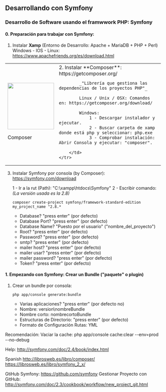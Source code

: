## Desarrollando con Symfony
### Desarrollo de Software usando el framwwork PHP: Symfony

#### 0. Preparación para trabajar con Symfony:

1. Instalar **Xamp** (Entorno de Desarrollo: Apache + MariaDB + PHP + Perl)
	Windows - IOS - Linux: https://www.apachefriends.org/es/download.html
<table>
	<tr>
		<td>
			<div
				<a href="https://getcomposer.org/" target="_blank">
					<img src="https://getcomposer.org/img/logo-composer-transparent2.png" width="150">
					<br><p>Composer</p>
				</a>
			</div>
		</td>
		<td>
			2. Instalar **Composer**: https://getcomposer.org/

			_"Librería que gestiona las dependencias de los proyectos PHP"_

			Linux / Unix / OSX: Comandos en: https://getcomposer.org/download/

			Windows:
			    1 - Descargar instalador y ejecutar.
			    2 - Buscar carpeta de xamp donde está php y seleccionar: php.exe
			    3 - Comprobar instalación: Abrir Consola y ejecutar: "composer".

		</td>
	</tr>
</table>

3. Instalar Symfony por consola (by Composer): https://symfony.com/download

    1 - Ir a la rut (Path): "C:\xampp\htdocs\Symfony"
    2 - Escribir comando: _(La versión usada es la 2.8)_

	~~~
	composer create-project symfony/framework-standard-edition my_project_name "2.8.*
	~~~
    + Database? "press enter" (por defecto)
	+ Database Port? "press enter" (por defecto)
	+ Database Name? "Puesto por el usuario" ("nombre_del_proyecto")
	+ Root? "press enter" (por defecto)
	+ Password? "press enter" (por defecto)
	+ smtp? "press enter" (por defecto)
	+ mailer host? "press enter" (por defecto)
	+ mailer usar? "press enter" (por defecto)
	+ mailer password? "press enter" (por defecto)
	+ Token? "press enter" (por defecto)

#### 1. Empezando con Symfony: Crear un Bundle ("paquete" o plugin)
1. Crear un bundle por consola:
	~~~
	php app/console generate:bundle
	~~~
	+ Varias aplicaciones? "press enter" (por defecto no)
	+ Nombre: version\nombreBundle
	+ Nombre corto: nombrecortoBundle
	+ Estructuras de Directorio: "press enter" (por defecto)
	+ Formato de Configuración Rutas: YML

Recomendación: Vaciar la cache: php app/console cache:clear --env=prod --no-debug


Help:
http://symfony.com/doc/2.4/book/index.html

Spanish
http://librosweb.es/libro/composer/
https://librosweb.es/libro/symfony_2_x/

GtiHub Symfony:
https://github.com/symfony
Gestionar Proyecto con GitHub: http://symfony.com/doc/2.3/cookbook/workflow/new_project_git.html
